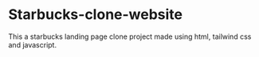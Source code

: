 # Starbucks-clone-website

This a starbucks landing page clone project made using html, tailwind css and javascript.

